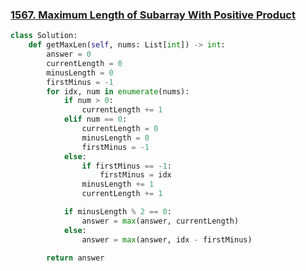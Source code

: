 ### [1567. Maximum Length of Subarray With Positive Product](https://leetcode.com/problems/maximum-length-of-subarray-with-positive-product/description/)

```python
class Solution:
    def getMaxLen(self, nums: List[int]) -> int:
        answer = 0
        currentLength = 0
        minusLength = 0
        firstMinus = -1
        for idx, num in enumerate(nums):
            if num > 0:
                currentLength += 1
            elif num == 0:
                currentLength = 0
                minusLength = 0
                firstMinus = -1
            else:
                if firstMinus == -1:
                    firstMinus = idx
                minusLength += 1
                currentLength += 1

            if minusLength % 2 == 0:
                answer = max(answer, currentLength)
            else:
                answer = max(answer, idx - firstMinus)
        
        return answer
```

